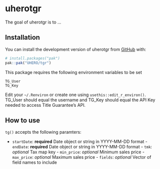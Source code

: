 
<!-- README.md is generated from README.Rmd. Please edit that file -->

# uherotgr

<!-- badges: start -->
<!-- badges: end -->

The goal of uherotgr is to …

## Installation

You can install the development version of uherotgr from
[GitHub](https://github.com/) with:

``` r
# install.packages("pak")
pak::pak("UHERO/tgr")
```

This package requires the following environment variables to be set

    TG_User
    TG_Key

Edit your `~/.Renviron` or create one using `usethis::edit_r_environ()`.
TG_User should equal the username and TG_Key should equal the API Key
needed to access Title Guarantee’s API.

## How to use

`tg()` accepts the following paramters:  
- `startDate`: **required** Date object or string in YYYY-MM-DD format -
`endDate`: **required** Date object or string in YYYY-MM-DD format -
`tmk`: *optional* Tax map key - `min_price`: *optional* Minimum sales
price - `max_price`: *optional* Maximum sales price - `fields`:
*optional* Vector of field names to include
